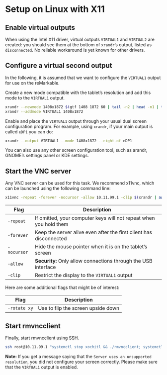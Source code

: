 # Setup on Linux with X11

## Enable virtual outputs

When using the Intel X11 driver, virtual outputs `VIRTUAL1` and `VIRTUAL2` are created: you should see them at the bottom of `xrandr`’s output, listed as `disconnected`.
No reliable workaround is yet known for other drivers.

## Configure a virtual second output

In the following, it is assumed that we want to configure the `VIRTUAL1` output for use on the reMarkable.

Create a new mode compatible with the tablet’s resolution and add this mode to the `VIRTUAL1` output.

```sh
xrandr --newmode 1408x1872 $(gtf 1408 1872 60 | tail -n2 | head -n1 | tr -s ' ' | cut -d' ' -f4-)
xrandr --addmode VIRTUAL1 1408x1872
```

Enable and place the `VIRTUAL1` output through your usual dual screen configuration program.
For example, using `xrandr`, if your main output is called `eDP1` you can do:

```sh
xrandr --output VIRTUAL1 --mode 1408x1872 --right-of eDP1
```

You can also use any other screen configuration tool, such as arandr, GNOME’s settings panel or KDE settings.

## Start the VNC server

Any VNC server can be used for this task.
We recommend x11vnc, which can be launched using the following command line:

```sh
x11vnc -repeat -forever -nocursor -allow 10.11.99.1 -clip $(xrandr | awk '/VIRTUAL1 connected/{print $3}')
```

Flag         | Description
----         | -----------
`-repeat`    | If omitted, your computer keys will not repeat when you hold them
`-forever`   | Keep the server alive even after the first client has disconnected
`-nocursor`  | Hide the mouse pointer when it is on the tablet’s screen
`-allow`     | **Security:** Only allow connections through the USB interface
`-clip`      | Restrict the display to the `VIRTUAL1` output

Here are some additional flags that might be of interest:

Flag         | Description
----         | -----------
`-rotate xy` | Use to flip the screen upside down

## Start rmvncclient

Finally, start rmvncclient using SSH.

```sh
ssh root@10.11.99.1 "systemctl stop xochitl && ./rmvncclient; systemctl start xochitl"
```

**Note:** If you get a message saying that the `Server uses an unsupported resolution`, you did not configure your screen correctly.
Please make sure that the `VIRTUAL1` output is enabled.
